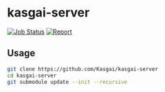# kasgai-server

[![Job Status](https://inspecode.rocro.com/badges/github.com/Kasgai/kasgai-server/status?token=sGCF5cJFo4gj4jt8YhDt-0PkrvJ5eaIQRAg8V2czOpw)](https://inspecode.rocro.com/jobs/github.com/Kasgai/kasgai-server/latest?completed=true)
[![Report](https://inspecode.rocro.com/badges/github.com/Kasgai/kasgai-server/report?token=sGCF5cJFo4gj4jt8YhDt-0PkrvJ5eaIQRAg8V2czOpw&branch=master)](https://inspecode.rocro.com/reports/github.com/Kasgai/kasgai-server/branch/master/summary)

## Usage

```bash
git clone https://github.com/Kasgai/kasgai-server
cd kasgai-server
git submodule update --init --recursive
```

